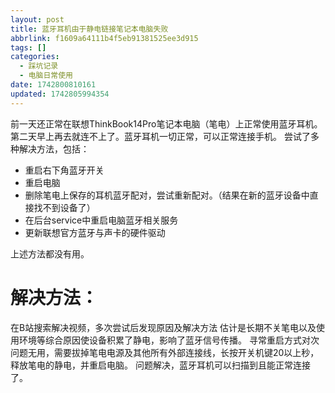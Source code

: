```yaml
---
layout: post
title: 蓝牙耳机由于静电链接笔记本电脑失败
abbrlink: f1609a64111b4f5eb91381525ee3d915
tags: []
categories:
  - 踩坑记录
  - 电脑日常使用
date: 1742800810161
updated: 1742805994354
---
```


前一天还正常在联想ThinkBook14Pro笔记本电脑（笔电）上正常使用蓝牙耳机。第二天早上再去就连不上了。蓝牙耳机一切正常，可以正常连接手机。
尝试了多种解决方法，包括：

- 重启右下角蓝牙开关
- 重启电脑
- 删除笔电上保存的耳机蓝牙配对，尝试重新配对。（结果在新的蓝牙设备中直接找不到设备了）
- 在后台service中重启电脑蓝牙相关服务
- 更新联想官方蓝牙与声卡的硬件驱动

上述方法都没有用。

# 解决方法：

在B站搜索解决视频，多次尝试后发现原因及解决方法
估计是长期不关笔电以及使用环境等综合原因使设备积累了静电，影响了蓝牙信号传播。
寻常重启方式对次问题无用，需要拔掉笔电电源及其他所有外部连接线，长按开关机键20以上秒，释放笔电的静电，并重启电脑。
问题解决，蓝牙耳机可以扫描到且能正常连接了。
